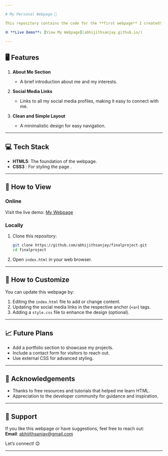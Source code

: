 ```yaml
---

# My Personal Webpage 🌟  

This repository contains the code for the **first webpage** I created! It’s a simple yet personal introduction that showcases who I am and provides links to my social media profiles.  

🌐 **Live Demo**: [View My Webpage](abhijithsanjay.github.io/)  

---
```


## 🖥️ Features  

1. **About Me Section**  
   - A brief introduction about me and my interests.  

2. **Social Media Links**  
   - Links to all my social media profiles, making it easy to connect with me.  

3. **Clean and Simple Layout**  
   - A minimalistic design for easy navigation.  

---

## 💻 Tech Stack  

- **HTML5**: The foundation of the webpage.  
- **CSS3** : For styling the page .  

---

## 🚀 How to View  

### Online  
Visit the live demo: [My Webpage](abhijithsanjay.github.io/)  

### Locally  
1. Clone this repository:  
   ```bash  
   git clone https://github.com/abhijithsanjay/finalproject.git  
   cd finalproject  
   ```  

2. Open `index.html` in your web browser.  

---

## 🌟 How to Customize  

You can update this webpage by:  

1. Editing the `index.html` file to add or change content.  
2. Updating the social media links in the respective anchor (`<a>`) tags.  
3. Adding a `style.css` file to enhance the design (optional).  

---

## 📈 Future Plans  

- Add a portfolio section to showcase my projects.  
- Include a contact form for visitors to reach out.  
- Use external CSS for advanced styling.  

---

## 🙌 Acknowledgements  

- Thanks to free resources and tutorials that helped me learn HTML.  
- Appreciation to the developer community for guidance and inspiration.  

---

## 🌟 Support  

If you like this webpage or have suggestions, feel free to reach out:  
**Email**: abhijithsanjay@gmail.com 

Let’s connect! 😊  

--- 
